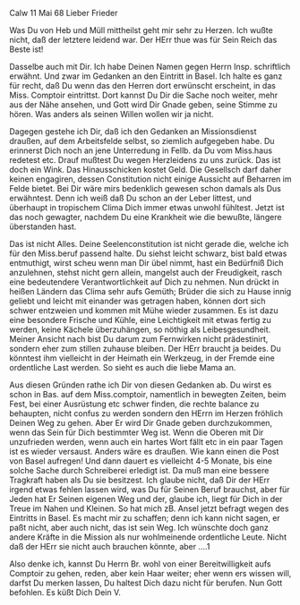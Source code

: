  Calw 11 Mai 68
Lieber Frieder

Was Du von Heb und Müll mittheilst geht mir sehr zu Herzen. Ich wußte nicht, daß der letztere leidend war. Der HErr thue was für Sein Reich das Beste ist!

Dasselbe auch mit Dir. Ich habe Deinen Namen gegen Herrn Insp. schriftlich erwähnt. Und zwar im Gedanken an den Eintritt in Basel. Ich halte es ganz für recht, daß Du wenn das den Herren dort erwünscht erscheint, in das Miss. Comptoir eintrittst. Dort kannst Du Dir die Sache noch weiter, mehr aus der Nähe ansehen, und Gott wird Dir Gnade geben, seine Stimme zu hören. Was anders als seinen Willen wollen wir ja nicht.

Dagegen gestehe ich Dir, daß ich den Gedanken an Missionsdienst draußen, auf dem Arbeitsfelde selbst, so ziemlich aufgegeben habe. Du erinnerst Dich noch an jene Unterredung in Fellb. da Du vom Miss.haus redetest etc. Drauf mußtest Du wegen Herzleidens zu uns zurück. Das ist doch ein Wink. 
Das Hinausschicken kostet Geld. Die Gesellsch darf daher keinen engagiren, dessen Constitution nicht einige Aussicht auf Beharren im Felde bietet. Bei Dir wäre mirs bedenklich gewesen schon damals als Dus erwähntest. Denn ich weiß daß Du schon an der Leber littest, und überhaupt in tropischem Clima Dich immer etwas unwohl fühltest. Jetzt ist das noch gewagter, nachdem Du eine Krankheit wie die bewußte, längere überstanden hast.

Das ist nicht Alles. Deine Seelenconstitution ist nicht gerade die, welche ich für den Miss.beruf passend halte. Du siehst leicht schwarz, bist bald etwas entmuthigt, wirst scheu wenn man Dir übel nimmt, hast ein Bedürfniß Dich anzulehnen, stehst nicht gern allein, mangelst auch der Freudigkeit, rasch eine bedeutendere Verantwortlichkeit auf Dich zu nehmen. Nun drückt in heißen Ländern das Clima sehr aufs Gemüth; Brüder die sich zu Hause innig geliebt und leicht mit einander was getragen haben, können dort sich schwer entzweien und kommen mit Mühe wieder zusammen. Es ist dazu eine besondere Frische und Kühle, eine Leichtigkeit mit etwas fertig zu werden, keine Kächele überzuhängen, so nöthig als Leibesgesundheit. Meiner Ansicht nach bist Du darum zum Fernwirken nicht prädestinirt, sondern eher zum stillen zuhause bleiben. Der HErr braucht ja beides. Du könntest ihm vielleicht in der Heimath ein Werkzeug, in der Fremde eine ordentliche Last werden. So sieht es auch die liebe Mama an.

Aus diesen Gründen rathe ich Dir von diesen Gedanken ab. Du wirst es schon in Bas. auf dem Miss.comptoir, namentlich in bewegten Zeiten, beim Fest, bei einer Ausrüstung etc schwer finden, die rechte balance zu behaupten, nicht confus zu werden sondern den HErrn im Herzen fröhlich Deinen Weg zu gehen. Aber Er wird Dir Gnade geben durchzukommen, wenn das Sein für Dich bestimmter Weg ist. Wenn die Oberen mit Dir unzufrieden werden, wenn auch ein hartes Wort fällt etc in ein paar Tagen ist es wieder versaust. Anders wäre es draußen. Wie kann einen die Post von Basel aufregen! Und dann dauert es vielleicht 4-5 Monate, bis eine solche Sache durch Schreiberei erledigt ist. Da muß man eine bessere Tragkraft haben als Du sie besitzest. Ich glaube nicht, daß Dir der HErr irgend etwas fehlen lassen wird, was Du für Seinen Beruf brauchst, aber für Jeden hat Er Seinen eigenen Weg und der, glaube ich, liegt für Dich in der Treue im Nahen und Kleinen. 
So hat mich zB. Ansel jetzt befragt wegen des Eintritts in Basel. Es macht mir zu schaffen; denn ich kann nicht sagen, er paßt nicht, aber auch nicht, das ist sein Weg. Ich wünschte doch ganz andere Kräfte in die Mission als nur wohlmeinende ordentliche Leute. Nicht daß der HErr sie nicht auch brauchen könnte, aber ....1

Also denke ich, kannst Du Herrn Br. wohl von einer Bereitwilligkeit aufs Comptoir zu gehen, reden, aber kein Haar weiter; eher wenn ers wissen will, darfst Du merken lassen, Du haltest Dich dazu nicht für berufen. Nun Gott befohlen. Es küßt Dich
 Dein V.

